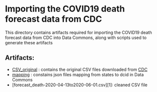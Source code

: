 # Importing the COVID19 death forecast data from CDC
This directory contains artifacts required for importing the COVID19 death forecast data from CDC into Data Commons, along with scripts used to generate these artifacts
## Artifacts:
* [CSV_original][5] : contains the original CSV files downloaded from [CDC](https://www.cdc.gov/coronavirus/2019-ncov/covid-data/forecasting-us.html)
* [mapping][4] : constains json files mapping from states to dcid in Data Commons
* [forecast_death-2020-04-13to2020-06-01.csv][1]: cleaned CSV file 


[4]: https://github.com/qlj-lijuan/data/tree/master/scripts/cdc/covid19_cumulative_death_forecast/mapping
[5]: https://github.com/qlj-lijuan/data/tree/master/scripts/cdc/covid19_cumulative_death_forecast/CSV_original
